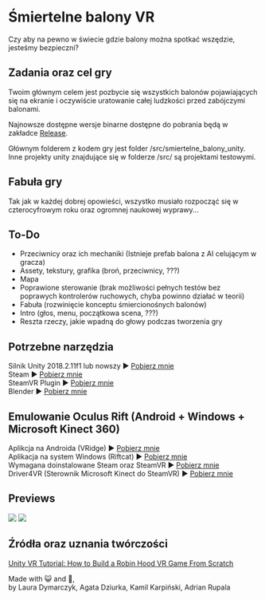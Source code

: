 # Śmiertelne balony VR
Czy aby na pewno w świecie gdzie balony można spotkać wszędzie, jesteśmy bezpieczni?

## Zadania oraz cel gry
Twoim głównym celem jest pozbycie się wszystkich balonów pojawiających się na ekranie i oczywiście uratowanie całej ludzkości przed zabójczymi balonami.

Najnowsze dostępne wersje binarne dostępne do pobrania będą w zakładce [Release](https://github.com/Adrixop95/deathly_balloons_vr/releases).

Głównym folderem z kodem gry jest folder /src/smiertelne_balony_unity. Inne projekty unity znajdujące się w folderze /src/ są projektami testowymi.

## Fabuła gry
Tak jak w każdej dobrej opowieści, wszystko musiało rozpocząć się w czterocyfrowym roku oraz ogromnej naukowej wyprawy...

## To-Do
- Przeciwnicy oraz ich mechaniki (Istnieje prefab balona z AI celującym w gracza)
- Assety, tekstury, grafika (broń, przeciwnicy, ???)
- Mapa
- Poprawione sterowanie (brak możliwości pełnych testów bez poprawych kontrolerów ruchowych, chyba powinno działać w teorii)
- Fabuła (rozwinięcie konceptu śmiercionośnych balonów)
- Intro (głos, menu, początkowa scena, ???)
- Reszta rzeczy, jakie wpadną do głowy podczas tworzenia gry

## Potrzebne narzędzia
Silnik Unity 2018.2.11f1 lub nowszy ► [Pobierz mnie](https://unity3d.com/get-unity/download)  
Steam ► [Pobierz mnie](https://store.steampowered.com/)  
SteamVR Plugin ► [Pobierz mnie](https://assetstore.unity.com/packages/tools/integration/steamvr-plugin-32647)  
Blender ► [Pobierz mnie](https://www.blender.org/download/)  

## Emulowanie Oculus Rift (Android + Windows + Microsoft Kinect 360)
Aplikcja na Androida (VRidge) ► [Pobierz mnie](https://play.google.com/store/apps/details?id=com.riftcat.vridge2&hl=pl)  
Aplikacja na system Windows (Riftcat) ► [Pobierz mnie](https://riftcat.com/vridge)  
Wymagana doinstalowane Steam oraz SteamVR ► [Pobierz mnie](https://steamcommunity.com/steamvr)  
Driver4VR (Sterownik Microsoft Kinect do SteamVR) ► [Pobierz mnie](http://www.driver4vr.com/download/)  

## Previews
<img src="/graphics/gifs/prev1.gif?raw=true">
<img src="/graphics/gifs/prev2.gif?raw=true">


## Źródła oraz uznania twórczości
[Unity VR Tutorial: How to Build a Robin Hood VR Game From Scratch](https://www.youtube.com/watch?v=Dh7Wwqs-s2c)


Made with 😺 and 💝,  
by Laura Dymarczyk, Agata Dziurka, Kamil Karpiński, Adrian Rupala
